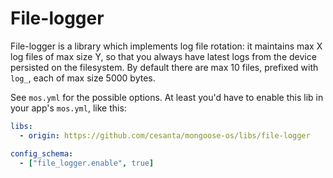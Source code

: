 # File-logger

File-logger is a library which implements log file rotation: it maintains max X
log files of max size Y, so that you always have latest logs from the device
persisted on the filesystem. By default there are max 10 files, prefixed with
`log_`, each of max size 5000 bytes.

See `mos.yml` for the possible options. At least you'd have to
enable this lib in your app's `mos.yml`, like this:

```yaml
libs:
  - origin: https://github.com/cesanta/mongoose-os/libs/file-logger

config_schema:
  - ["file_logger.enable", true]
```
